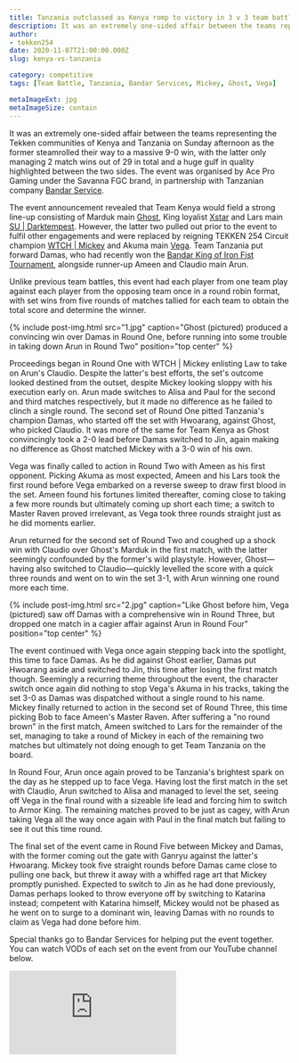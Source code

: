 ```yaml
---
title: Tanzania outclassed as Kenya romp to victory in 3 v 3 team battle
description: It was an extremely one-sided affair between the teams representing the Tekken communities of Kenya and Tanzania as the former steamrolled their way to a massive 9-0 win.
author:
- tekken254
date: 2020-11-07T21:00:00.000Z
slug: kenya-vs-tanzania

category: competitive
tags: [Team Battle, Tanzania, Bandar Services, Mickey, Ghost, Vega]

metaImageExt: jpg
metaImageSize: contain
---
```

<p>It was an extremely one-sided affair between the teams representing the Tekken communities of Kenya and Tanzania on Sunday afternoon as the former steamrolled their way to a massive 9-0 win, with the latter only managing 2 match wins out of 29 in total and a huge gulf in quality highlighted between the two sides. The event was organised by Ace Pro Gaming under the Savanna FGC brand, in partnership with Tanzanian company <a href="https://www.bandarservice.com/" target="_blank">Bandar Service</a>.</p>

<p>The event announcement revealed that Team Kenya would field a strong line-up consisting of Marduk main <a href="/circuit/tekken/profile.html?id=9712294" target="_blank">Ghost</a>, King loyalist <a href="/circuit/tekken/profile.html?id=4183920" target="_blank">Xstar</a> and Lars main <a href="/circuit/tekken/profile.html?id=0749083" target="_blank">SU | Darktempest</a>. However, the latter two pulled out prior to the event to fulfil other engagements and were replaced by reigning TEKKEN 254 Circuit champion <a href="/circuit/tekken/profile.html?id=2907096" target="_blank">WTCH | Mickey</a> and Akuma main <a href="/circuit/tekken/profile.html?id=7167649" target="_blank">Vega</a>. Team Tanzania put forward Damas, who had recently won the <a href="https://www.youtube.com/watch?v=T58c6GgCi1g" target="_blank">Bandar King of Iron Fist Tournament</a>, alongside runner-up Ameen and Claudio main Arun.</p>

<p>Unlike previous team battles, this event had each player from one team play against each player from the opposing team once in a round robin format, with set wins from five rounds of matches tallied for each team to obtain the total score and determine the winner.</p>

<section>
    {% include post-img.html src="1.jpg" caption="Ghost (pictured) produced a convincing win over Damas in Round One, before running into some trouble in taking down Arun in Round Two" position="top center" %}
    <p>Proceedings began in Round One with WTCH | Mickey enlisting Law to take on Arun's Claudio. Despite the latter's best efforts, the set's outcome looked destined from the outset, despite Mickey looking sloppy with his execution early on. Arun made switches to Alisa and Paul for the second and third matches respectively, but it made no difference as he failed to clinch a single round. The second set of Round One pitted Tanzania's champion Damas, who started off the set with Hwoarang, against Ghost, who picked Claudio. It was more of the same for Team Kenya as Ghost convincingly took a 2-0 lead before Damas switched to Jin, again making no difference as Ghost matched Mickey with a 3-0 win of his own.</p>
    <p>Vega was finally called to action in Round Two with Ameen as his first opponent. Picking Akuma as most expected, Ameen and his Lars took the first round before Vega embarked on a reverse sweep to draw first blood in the set. Ameen found his fortunes limited thereafter, coming close to taking a few more rounds but ultimately coming up short each time; a switch to Master Raven proved irrelevant, as Vega took three rounds straight just as he did moments earlier.</p>
    <p>Arun returned for the second set of Round Two and coughed up a shock win with Claudio over Ghost's Marduk in the first match, with the latter seemingly confounded by the former's wild playstyle. However, Ghost&mdash;having also switched to Claudio&mdash;quickly levelled the score with a quick three rounds and went on to win the set 3-1, with Arun winning one round more each time.</p>
</section>

<section>
    {% include post-img.html src="2.jpg" caption="Like Ghost before him, Vega (pictured) saw off Damas with a comprehensive win in Round Three, but dropped one match in a cagier affair against Arun in Round Four" position="top center" %}
    <p>The event continued with Vega once again stepping back into the spotlight, this time to face Damas. As he did against Ghost earlier, Damas put Hwoarang aside and switched to Jin, this time after losing the first match though. Seemingly a recurring theme throughout the event, the character switch once again did nothing to stop Vega's Akuma in his tracks, taking the set 3-0 as Damas was dispatched without a single round to his name. Mickey finally returned to action in the second set of Round Three, this time picking Bob to face Ameen's Master Raven. After suffering a "no round brown" in the first match, Ameen switched to Lars for the remainder of the set, managing to take a round of Mickey in each of the remaining two matches but ultimately not doing enough to get Team Tanzania on the board.</p>
    <p>In Round Four, Arun once again proved to be Tanzania's brightest spark on the day as he stepped up to face Vega. Having lost the first match in the set with Claudio, Arun switched to Alisa and managed to level the set, seeing off Vega in the final round with a sizeable life lead and forcing him to switch to Armor King. The remaining matches proved to be just as cagey, with Arun taking Vega all the way once again with Paul in the final match but failing to see it out this time round.</p>
    <p>The final set of the event came in Round Five between Mickey and Damas, with the former coming out the gate with Ganryu against the latter's Hwoarang. Mickey took five straight rounds before Damas came close to pulling one back, but threw it away with a whiffed rage art that Mickey promptly punished. Expected to switch to Jin as he had done previously, Damas perhaps looked to throw everyone off by switching to Katarina instead; competent with Katarina himself, Mickey would not be phased as he went on to surge to a dominant win, leaving Damas with no rounds to claim as Vega had done before him.</p>
</section>

<aside>
    <p>Special thanks go to Bandar Services for helping put the event together. You can watch VODs of each set on the event from our YouTube channel below.</p>
    <div class="video-container d-flex justify-content-center mb-3">
        <iframe class="video-showcase" src="https://www.youtube.com/embed/videoseries?list=PLywPefEOxPcOefdh3RgN3DsnGlQ4yIsXp" frameborder="0" allow="autoplay; encrypted-media" allowfullscreen></iframe>
    </div>
<aside>